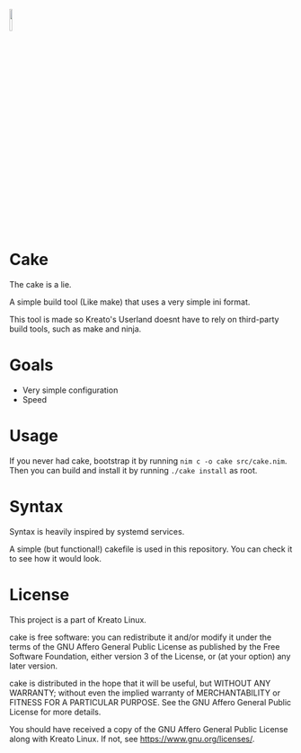 <p align="left">
<img src="https://github.com/kreatolinux/logo/blob/master/core.png"  height="10%" width="10%"> 
</p>

# Cake
The cake is a lie.

A simple build tool (Like make) that uses a very simple ini format.

This tool is made so Kreato's Userland doesnt have to rely on third-party build tools, such as make and ninja.

# Goals
* Very simple configuration
* Speed

# Usage
If you never had cake, bootstrap it by running `nim c -o cake src/cake.nim`. Then you can build and install it by running `./cake install` as root.

# Syntax
Syntax is heavily inspired by systemd services.

A simple (but functional!) cakefile is used in this repository. You can check it to see how it would look.

# License
This project is a part of Kreato Linux.

cake is free software: you can redistribute it and/or modify
it under the terms of the GNU Affero General Public License as published by
the Free Software Foundation, either version 3 of the License, or
(at your option) any later version.

cake is distributed in the hope that it will be useful,
but WITHOUT ANY WARRANTY; without even the implied warranty of
MERCHANTABILITY or FITNESS FOR A PARTICULAR PURPOSE.  See the
GNU Affero General Public License for more details.

You should have received a copy of the GNU Affero General Public License
along with Kreato Linux.  If not, see <https://www.gnu.org/licenses/>.
